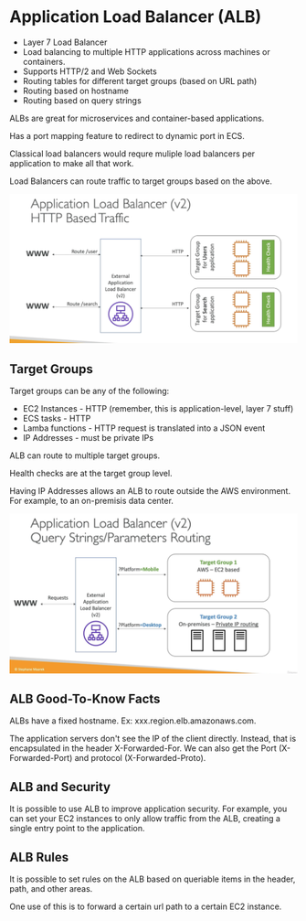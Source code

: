 # Application Load Balancer (ALB)

* Layer 7 Load Balancer
* Load balancing to multiple HTTP applications across machines or containers.
* Supports HTTP/2 and Web Sockets
* Routing tables for different target groups (based on URL path)
* Routing based on hostname
* Routing based on query strings

ALBs are great for microservices and container-based applications.

Has a port mapping feature to redirect to dynamic port in ECS.

Classical load balancers would requre muliple load balancers per application to make all that work. 

Load Balancers can route traffic to target groups based on the above.

<img src="../../img/alb.png">

## Target Groups

Target groups can be any of the following:

* EC2 Instances - HTTP (remember, this is application-level, layer 7 stuff)
* ECS tasks - HTTP
* Lamba functions - HTTP request is translated into a JSON event
* IP Addresses - must be private IPs

ALB can route to multiple target groups. 

Health checks are at the target group level.

Having IP Addresses allows an ALB to route outside the AWS environment. For example, to an on-premisis data center.

<img src="../../img/alb routing options.png">

## ALB Good-To-Know Facts

ALBs have a fixed hostname. Ex: xxx.region.elb.amazonaws.com.

The application servers don't see the IP of the client directly. Instead, that is encapsulated in the header X-Forwarded-For. We can also get the Port (X-Forwarded-Port) and protocol (X-Forwarded-Proto).

## ALB and Security

It is possible to use ALB to improve application security. For example, you can set your EC2 instances to only allow traffic from the ALB, creating a single entry point to the application.

## ALB Rules

It is possible to set rules on the ALB based on queriable items in the header, path, and other areas. 

One use of this is to forward a certain url path to a certain EC2 instance.



